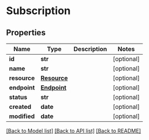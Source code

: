 # Subscription

## Properties
Name | Type | Description | Notes
------------ | ------------- | ------------- | -------------
**id** | **str** |  | [optional] 
**name** | **str** |  | [optional] 
**resource** | [**Resource**](Resource.md) |  | [optional] 
**endpoint** | [**Endpoint**](Endpoint.md) |  | [optional] 
**status** | **str** |  | [optional] 
**created** | **date** |  | [optional] 
**modified** | **date** |  | [optional] 

[[Back to Model list]](../README.md#documentation-for-models) [[Back to API list]](../README.md#documentation-for-api-endpoints) [[Back to README]](../README.md)


